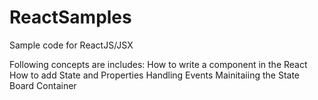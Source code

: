 # ReactSamples
Sample code for ReactJS/JSX

Following concepts are includes:
How to write a component in the React
How to add State and Properties 
Handling Events
Mainitaiing the State
Board Container

